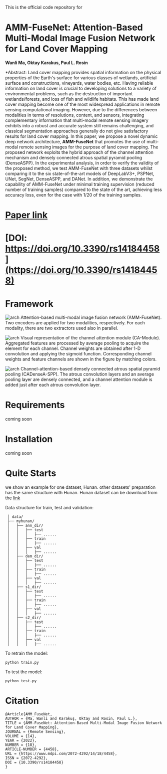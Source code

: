 This is the official code repository for 

# AMM-FuseNet: Attention-Based Multi-Modal Image Fusion Network for Land Cover Mapping

**Wanli Ma, Oktay Karakus, Paul L. Rosin**

*Abstract: Land cover mapping provides spatial information on the physical properties of the Earth's surface for various classes of wetlands, artificial surface and constructions, vineyards, water bodies, etc. Having reliable information on land cover is crucial to developing solutions to a variety of environmental problems, such as the destruction of important wetlands/forests, and loss of fish and wildlife habitats. This has made land cover mapping become one of the most widespread applications in remote sensing computational imaging. However, due to the differences between modalities in terms of resolutions, content, and sensors, integrating complementary information that multi-modal remote sensing imagery exhibits into a robust and accurate system still remains challenging, and classical segmentation approaches generally do not give satisfactory results for land cover mapping. In this paper, we propose a novel dynamic deep network architecture, **AMM-FuseNet** that promotes the use of multi-modal remote sensing images for the purpose of land cover mapping. The proposed network exploits the hybrid approach of the channel attention mechanism and densely connected atrous spatial pyramid pooling (DenseASPP). In the experimental analysis, in order  to verify the validity of the proposed method, we test AMM-FuseNet with three datasets whilst comparing it to the six state-of-the-art models of DeepLabV3+, PSPNet, UNet, SegNet, DenseASPP, and DANet. In addition, we  demonstrate the capability of AMM-FuseNet under minimal training supervision (reduced number of training samples) compared to the state of the art, achieving less accuracy loss, even for the case with 1/20 of the training samples.  


# [Paper link](https://www.mdpi.com/2072-4292/14/18/4458)

# [DOI: https://doi.org/10.3390/rs14184458](https://doi.org/10.3390/rs14184458)

# Framework
![arch](https://github.com/oktaykarakus/ReSIF/blob/main/AMM-FuseNet/figures/AMM-FuseNet.png?raw=true)
Attention-based multi-modal image fusion network (AMM-FuseNet). Two encoders are applied for two modalities, respectively. For each modality, there are two extractors used also in parallel.

![arch](https://github.com/oktaykarakus/ReSIF/blob/main/AMM-FuseNet/figures/CA-Module.png?raw=true)
Visual representation of the channel attention module (CA-Module). Aggregated features are processed by average pooling to acquire the element for each channel. Channel weights are obtained after 1-D convolution and applying the sigmoid function. Corresponding channel weights and feature channels are shown in the figure by matching colors.

![arch](https://github.com/oktaykarakus/ReSIF/blob/main/AMM-FuseNet/figures/CADenseASPP2.png?raw=true)
Channel-attention-based densely connected atrous spatial pyramid pooling (CADenseA-SPP). The atrous convolution layers and an average pooling layer are densely connected, and a channel attention module is added just after each atrous convolution layer.

# Requirements
coming soon
# Installation
coming soon
# Quite Starts
 we show an example for one dataset, Hunan. other datasets' preparation has the same structure with Hunan. Hunan dataset can be download from the [link](https://github.com/LauraChow/HunanMultimodalDataset)
 
 Data structure for train, test and validation:
 ```
  │ data/
  ├── myhunan/
  │   ├── ann_dir/
  │   │   ├── test
  │   │   │   ├── ......
  │   │   ├── train
  │   │   │   ├── ......
  │   │   ├── val
  │   │   │   ├── ......
  │   ├── dem_dir/
  │   │   ├── test
  │   │   │   ├── ......
  │   │   ├── train
  │   │   │   ├── ......
  │   │   ├── val
  │   │   │   ├── ......
  │   ├── s1_dir/
  │   │   ├── test
  │   │   │   ├── ......
  │   │   ├── train
  │   │   │   ├── ......
  │   │   ├── val
  │   │   │   ├── ......
  │   ├── s2_dir/
  │   │   ├── test
  │   │   │   ├── ......
  │   │   ├── train
  │   │   │   ├── ......
  │   │   ├── val
  │   │   │   ├── ......

  ```
  
  To retrain the model:
  ```
  python train.py
  ```
  
  To test the model:
  ```
  python test.py
  ```
  
# Citation

```
@Article{AMM_FuseNet,
AUTHOR = {Ma, Wanli and Karakuş, Oktay and Rosin, Paul L.},
TITLE = {AMM-FuseNet: Attention-Based Multi-Modal Image Fusion Network for Land Cover Mapping},
JOURNAL = {Remote Sensing},
VOLUME = {14},
YEAR = {2022},
NUMBER = {18},
ARTICLE-NUMBER = {4458},
URL = {https://www.mdpi.com/2072-4292/14/18/4458},
ISSN = {2072-4292},
DOI = {10.3390/rs14184458}
}

```
